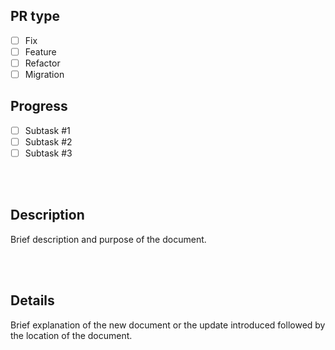 ## PR type

* [ ]  Fix
* [ ]  Feature
* [ ]  Refactor
* [ ]  Migration

## Progress 

* [ ]  Subtask #1
* [ ]  Subtask #2
* [ ]  Subtask #3

<br>
<br>

## Description

Brief description and purpose of the document.

<br>
<br>

## Details

Brief explanation of the new document or the update introduced followed by the location of the document.